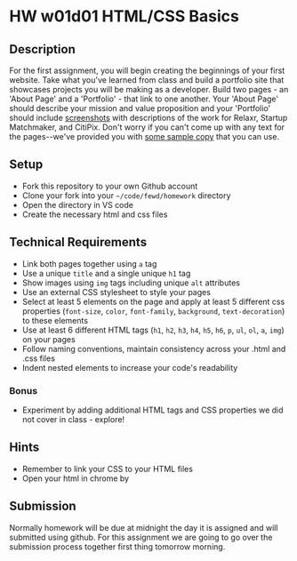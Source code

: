 # HW w01d01 HTML/CSS Basics

## Description

For the first assignment, you will begin creating the beginnings of your first website. Take what you've learned from class and build a portfolio site that showcases projects you will be making as a developer. Build two pages - an 'About Page' and a 'Portfolio' - that link to one another. Your 'About Page' should describe your mission and value proposition and your 'Portfolio' should include [screenshots](imgs) with descriptions of the work for Relaxr, Startup Matchmaker, and CitiPix. Don't worry if you can't come up with any text for the pages--we've provided you with [some sample copy](starter_code/sample_copy.txt) that you can use. 

## Setup

- Fork this repository to your own Github account
- Clone your fork into your `~/code/fewd/homework` directory
- Open the directory in VS code
- Create the necessary html and css files

## Technical Requirements

- Link both pages together using `a` tag
- Use a unique `title` and a single unique `h1` tag
- Show images using `img` tags including unique `alt` attributes
- Use an external CSS stylesheet to style your pages
- Select at least 5 elements on the page and apply at least 5 different css properties (`font-size`, `color`, `font-family`, `background`, `text-decoration`) to these elements
- Use at least 6 different HTML tags (`h1`, `h2`, `h3`, `h4`, `h5`, `h6`, `p`, `ul`, `ol`, `a`, `img`) on your pages
- Follow naming conventions, maintain consistency across your .html and .css files
- Indent nested elements to increase your code's readability

### Bonus

- Experiment by adding additional HTML tags and CSS properties we did not cover in class - explore!

## Hints

- Remember to link your CSS to your HTML files
- Open your html in chrome by 

## Submission

Normally homework will be due at midnight the day it is assigned and will submitted using github. For this assignment we are going to go over the submission process together first thing tomorrow morning.  